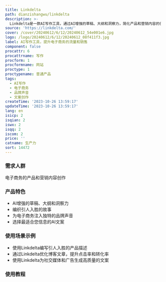 ```yaml
---
title: Linkdelta
path: dianzishangwu/linkdelta
description: >-
  Linkdelta是一款AI写作工具，通过AI增强的草稿、大纲和洞察力，简化产品和营销内容的创作流程。它可以编织引人入胜的故事，定义品牌的本质，为电子商务注入独特的品牌声音，并选择最适合您信息的AI文案。Linkdelta支持36种语言，提供多种类型的文案选择，包括标题、博客介绍、产品描述等。它帮助用户提升写作能力，受到了7000多个用户的推荐和好评。
source: 'https://linkdelta.com/'
cover: /cover/20240612/6/12/20240612_54e001e6.jpg
logo: /logo/20240612/6/12/20240612_08f411f3.jpg
label: AI写作工具，提升电子商务的流量和销售
component: false
procattr: 6
procattrname: 写作
procform: 1
procformname: 网站
proctype: 1
proctypename: 普通产品
tags:
  - AI写作
  - 电子商务
  - 品牌声音
  - 文案创作
createTime: '2023-10-26 13:59:17'
updateTime: '2023-10-26 13:59:17'
lang: en
isicp: 2
isqian: 2
iswx: 2
isqq: 2
iscom: 2
price: ''
catname: 生产力
sort: 14472
---
```




### 需求人群
电子商务的产品和营销内容创作

### 产品特色
- AI增强的草稿、大纲和洞察力
- 编织引人入胜的故事
- 为电子商务注入独特的品牌声音
- 选择最适合您信息的AI文案

### 使用场景示例
- 使用Linkdelta编写引人入胜的产品描述
- 通过Linkdelta优化博客文章，提升点击率和转化率
- 使用Linkdelta为社交媒体和广告生成高质量的文案

### 使用教程


  
